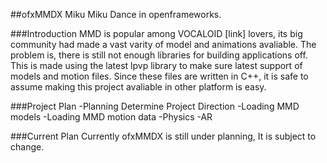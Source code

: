 ##ofxMMDX
Miku Miku Dance in openframeworks.

###Introduction
MMD is popular among VOCALOID [link] lovers, its big community had made a vast varity of model and animations avaliable. The problem is, there is still not enough libraries for building applications off. This is made using the latest lpvp library to make sure latest support of models and motion files. Since these files are written in C++, it is safe to assume making this project avaliable in other platform is easy.

###Project Plan
	-Planning
		Determine Project Direction
	-Loading MMD models
	-Loading MMD motion data
	-Physics
	-AR

###Current Plan
Currently ofxMMDX is still under planning, It is subject to change.